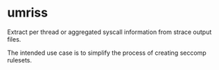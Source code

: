 # umriss

Extract per thread or aggregated syscall information from strace output files.

The intended use case is to simplify the process of creating seccomp rulesets.
